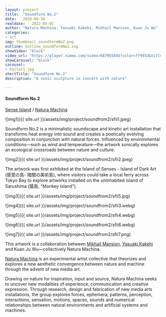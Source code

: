 ```yaml
---
layout: project
title:  "Soundform No.2"
date:   2020-09-30
realdate:   2022-05-01
author: "Natura Machina: Yasuaki Kakehi, Mikhail Mansion, Kuan Ju Wu"
categories:
- art
img: thumbnail_soundformNo2.png
outline: outline_soundformNo2.svg
showVideo: "block"
video_url: "https://player.vimeo.com/video/687955845?color=ff9933&title=0&byline=0&portrait=0"
showCarousel: "block"
carousel:
- ballet1.jpg
shortTitle: "Soundform No.2"
description: "A sonic sculpture in concert with nature"

---
```

#### Soundform No.2 ####


[Sense Island](https://senseisland.com/) / [Natura Machina](https://naturamachina.art)

![img1]({{ site.url }}/assets/img/project/soundfrom2/sfii1.jpeg)


Soundform No.2 is a minimalistic soundscape and kinetic art installation that transforms heat energy into sound and creates a poetically evolving composition in conjunction with natural forces. Influenced by environmental conditions—such as wind and temperature—the artwork sonically explores an ecological crossroads between nature and culture.

![img2]({{ site.url }}/assets/img/project/soundfrom2/sfii2.jpeg)


The artwork was first exhibited at the Island of Senses - Island of Dark Art (感覚の島- 暗闇の美術島), where visitors could take a local ferry across Tokyo Bay to explore artworks installed on the uninhabited island of Sarushima (猿島, "Monkey Island").


![img3]({{ site.url }}/assets/img/project/soundfrom2/sfii5.jpg)


![img4]({{ site.url }}/assets/img/project/soundfrom2/sfii3.webg)


![img5]({{ site.url }}/assets/img/project/soundfrom2/sfii4.webg)


![img6]({{ site.url }}/assets/img/project/soundfrom2/sfii6.webg)


![img7]({{ site.url }}/assets/img/project/soundfrom2/sfii7.png)




This artwork is a collaboration between [Mikhail Mansion](https://mikhailmansion.art/), [Yasuaki Kakehi](https://xlab.iii.u-tokyo.ac.jp/yasuaki_kakehi/) and Kuan Ju Wu—collectively Natura Machina.

[Natura Machina](https://sites.google.com/site/naturamachinaart/works) is an experimental artist collective that theorizes and explores a new aesthetic convergence between nature and machine through the advent of new media art.

Drawing on nature for inspiration, input and source, Natura Machina seeks to uncover new modalities of experience, communication and creative expression. Through research, design and fabrication of new media arts installations, the group explores forces, ephemera, patterns, perception, interactions, sensation, motions, spaces, sounds and numerical relationships between natural environments and artificial systems and machines.
